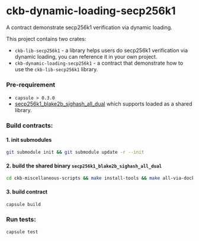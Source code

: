 # ckb-dynamic-loading-secp256k1

A contract demonstrate secp256k1 verification via dynamic loading.

This project contains two crates:

* `ckb-lib-secp256k1` - a library helps users do secp256k1 verification via dynamic loading, you can reference it in your own project.
* `ckb-dynamic-loading-secp256k1` - a contract that demonstrate how to use the `ckb-lib-secp256k1` library.

### Pre-requirement

* `capsule > 0.3.0`
* [secp256k1_blake2b_sighash_all_dual](https://github.com/nervosnetwork/ckb-miscellaneous-scripts/blob/master/c/secp256k1_blake2b_sighash_all_dual.c) which supports loaded as a shared library.

### Build contracts:

#### 1. init submodules

``` sh
git submodule init && git submodule update -r --init
```

#### 2. build the shared binary `secp256k1_blake2b_sighash_all_dual`

``` sh
cd ckb-miscellaneous-scripts && make install-tools && make all-via-docker
```

#### 3. build contract

``` sh
capsule build
```

### Run tests:

``` sh
capsule test
```
